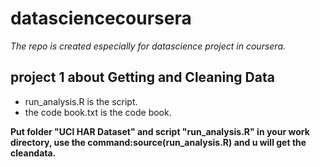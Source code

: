 # datasciencecoursera

*The repo is created especially for datascience project in coursera.*

## project 1 about Getting and Cleaning Data

* run_analysis.R is the script.
* the code book.txt is the code book.  

**Put folder "UCI HAR Dataset" and script "run_analysis.R" in your work directory, use the command:source(run_analysis.R) and u will get the cleandata.** 

